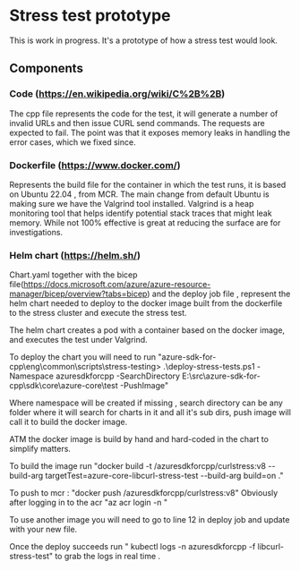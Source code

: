 # Stress test prototype 
This is work in progress. It's a prototype of how a stress test would look. 
## Components 
### Code (https://en.wikipedia.org/wiki/C%2B%2B)
The cpp file represents the code for the test, it will generate a number of invalid URLs and then issue CURL send commands. The requests are expected to fail. The point was that it exposes memory leaks in handling the error cases, which we fixed since. 

### Dockerfile (https://www.docker.com/)
Represents the build file for the container in which the test runs, it is based on Ubuntu 22.04 , from MCR. 
The main change from default Ubuntu is making sure we have the Valgrind tool installed. Valgrind is a heap monitoring tool that helps identify potential stack traces that might leak memory. While not 100% effective is great at reducing the surface are for investigations. 

### Helm chart (https://helm.sh/)
Chart.yaml together with the bicep file(https://docs.microsoft.com/azure/azure-resource-manager/bicep/overview?tabs=bicep) and the deploy job file , represent the helm chart needed to deploy to the docker image built from the dockerfile to the stress cluster and execute the stress test. 

The helm chart creates a pod with a container based on the docker image, and executes the test under Valgrind. 

To deploy the chart you will need to run "azure-sdk-for-cpp\eng\common\scripts\stress-testing> .\deploy-stress-tests.ps1 -Namespace azuresdkforcpp -SearchDirectory E:\src\azure-sdk-for-cpp\sdk\core\azure-core\test -PushImage"

Where namespace will be created if missing , search directory can be any folder where it will search for charts in it and all it's sub dirs, push image will call it to build the docker image. 

ATM the docker image is build by hand and hard-coded in the chart to simplify matters.  

To build the image run "docker build -t <acr>/azuresdkforcpp/curlstress:v8  --build-arg targetTest=azure-core-libcurl-stress-test --build-arg build=on  ."

To push to mcr : "docker push <acr>/azuresdkforcpp/curlstress:v8"
Obviously after logging in to the acr "az acr login -n <acr>"

To use another image you will need to go to line 12 in deploy job and update with your new file. 

Once the deploy succeeds run " kubectl logs -n azuresdkforcpp -f libcurl-stress-test" to grab the logs in real time .